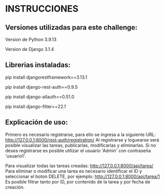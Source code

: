 # INSTRUCCIONES

## Versiones utilizadas para este challenge:

Version de Python 3.9.13    

Version de Django 3.1.4  

## Librerias instaladas:
pip install djangorestframework==3.13.1    

pip install django-rest-auth==0.9.5    

pip install django-allauth==0.51.0  
 
pip install django-filter==22.1  


## Explicación de uso:

Primero es necesario registrarse, para ello se ingresa a la siguiente URL: http://127.0.0.1:8000/rest-auth/registration/
Al registrarse y loguearse será posible visualizar las tareas, publicarlas, modificarlas y eliminarlas.
Si no desea registrarse es posible utilizar el usuario 'Admin' con contraseña 'usuario1'.

Para visualizar todas las tareas creadas: http://127.0.0.1:8000/api/tarea/
Para eliminar o modificar una tarea es necesario identificar el ID y seleccionar el boton DELETE, por ejemplo: http://127.0.0.1:8000/api/tarea/1
Es posible filtrar tanto por ID, por contenido de la tarea y por fecha de creación.

